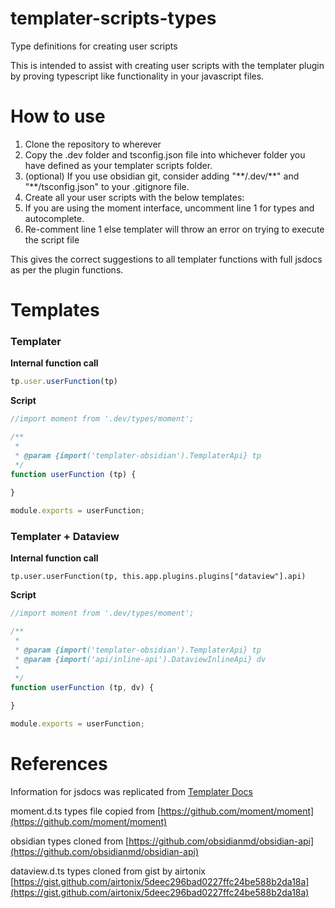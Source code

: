 # templater-scripts-types
Type definitions for creating user scripts

This is intended to assist with creating user scripts with the templater plugin by proving typescript like functionality in your javascript files.

# How to use
1. Clone the repository to wherever
2. Copy the .dev folder and tsconfig.json file into whichever folder you have defined as your templater scripts folder.
3. (optional) If you use obsidian git, consider adding "\*\*/.dev/\*\*" and "\*\*/tsconfig.json" to your .gitignore file.
4. Create all your user scripts with the below templates:
5. If you are using the moment interface, uncomment line 1 for types and autocomplete.
6. Re-comment line 1 else templater will throw an error on trying to execute the script file

This gives the correct suggestions to all templater functions with full jsdocs as per the plugin functions.

# Templates

### Templater
**Internal function call**
```javascript
tp.user.userFunction(tp)
```
**Script**
```javascript
//import moment from '.dev/types/moment'; 

/**
 * 
 * @param {import('templater-obsidian').TemplaterApi} tp
 */
function userFunction (tp) {
    
}

module.exports = userFunction;
```

### Templater + Dataview
**Internal function call**
```
tp.user.userFunction(tp, this.app.plugins.plugins["dataview"].api)
```
**Script**
```javascript
//import moment from '.dev/types/moment'; 

/**
 * 
 * @param {import('templater-obsidian').TemplaterApi} tp
 * @param {import('api/inline-api').DataviewInlineApi} dv
 * 
 */
function userFunction (tp, dv) {
    
}

module.exports = userFunction;
```

# References

Information for jsdocs was replicated from [Templater Docs](https://silentvoid13.github.io/Templater)

moment.d.ts types file copied from [https://github.com/moment/moment](https://github.com/moment/moment)

obsidian types cloned from [https://github.com/obsidianmd/obsidian-api](https://github.com/obsidianmd/obsidian-api)

dataview.d.ts types cloned from gist by airtonix [https://gist.github.com/airtonix/5deec296bad0227ffc24be588b2da18a](https://gist.github.com/airtonix/5deec296bad0227ffc24be588b2da18a)
